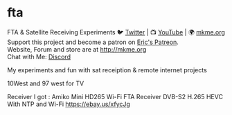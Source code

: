 # fta
FTA &amp; Satellite Receiving Experiments 
🐦 <a href="https://twitter.com/mkmeorg">Twitter</a>
| 📺 <a href="https://www.youtube.com/mkmeorg">YouTube</a>
| 🌍 <a href="http://www.mkme.org">mkme.org</a><br>
Support this project and become a patron on <a href="http://mkme.org/patreon">Eric's Patreon</a>.<br>
Website, Forum and store are at http://mkme.org <br>
Chat with Me: <a href="https://discord.gg/j9S4Fgv">Discord</a></b>
</p>

My experiments and fun with sat receiption & remote internet projects 

10West and 97 west for TV 

Receiver I got : Amiko Mini HD265 Wi-Fi FTA Receiver DVB-S2 H.265 HEVC With NTP and Wi-Fi
 https://ebay.us/xfycJg
